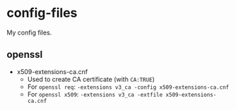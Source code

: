 # config-files
My config files.

## openssl
* x509-extensions-ca.cnf
  * Used to create CA certificate (with `CA:TRUE`)
  * For `openssl req`: `-extensions v3_ca -config x509-extensions-ca.cnf`
  * For `openssl x509`: `-extensions v3_ca -extfile x509-extensions-ca.cnf`
